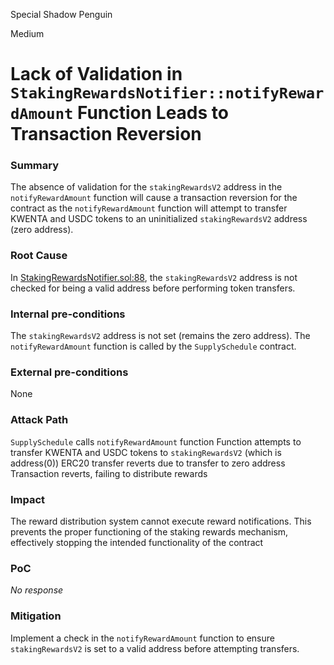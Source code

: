 Special Shadow Penguin

Medium

# Lack of Validation in `StakingRewardsNotifier::notifyRewardAmount` Function Leads to Transaction Reversion

### Summary

The absence of validation for the `stakingRewardsV2` address in the `notifyRewardAmount` function will cause a transaction reversion for the contract as the `notifyRewardAmount` function will attempt to transfer KWENTA and USDC tokens to an uninitialized `stakingRewardsV2` address (zero address).

### Root Cause

In [StakingRewardsNotifier.sol:88](https://github.com/kwenta/kwenta/blob/2024-07-kwenta-staking-contracts-0xvivekd/contracts/StakingRewardsNotifier.sol#L88), the `stakingRewardsV2` address is not checked for being a valid address before performing token transfers.



### Internal pre-conditions

The `stakingRewardsV2` address is not set (remains the zero address).
The `notifyRewardAmount` function is called by the `SupplySchedule` contract.

### External pre-conditions

None

### Attack Path

`SupplySchedule` calls `notifyRewardAmount` function
Function attempts to transfer KWENTA and USDC tokens to `stakingRewardsV2` (which is address(0))
ERC20 transfer reverts due to transfer to zero address
Transaction reverts, failing to distribute rewards

### Impact

The reward distribution system cannot execute reward notifications. This prevents the proper functioning of the staking rewards mechanism, effectively stopping the intended functionality of the contract

### PoC

_No response_

### Mitigation

Implement a check in the `notifyRewardAmount` function to ensure `stakingRewardsV2` is set to a valid address before attempting transfers.